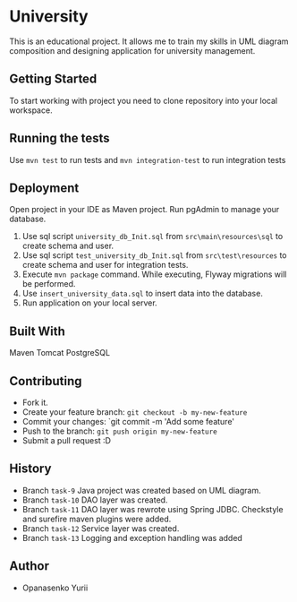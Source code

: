 # University

This is an educational project. It allows me to train my skills in UML diagram composition and designing application for university management.

## Getting Started
To start working with project you need to clone repository into your local workspace.

## Running the tests
Use `mvn test` to run tests and `mvn integration-test` to run integration tests
## Deployment
Open project in your IDE as Maven project.
Run pgAdmin to manage your database.

1. Use sql script `university_db_Init.sql` from `src\main\resources\sql` to create schema and user.
2. Use sql script `test_university_db_Init.sql` from `src\test\resources` to create schema and user for integration tests.
3. Execute `mvn package` command. While executing, Flyway migrations will be performed.
4. Use `insert_university_data.sql` to insert data into the database.
5. Run application on your local server.

## Built With
Maven
Tomcat
PostgreSQL
## Contributing
- Fork it.
- Create your feature branch: `git checkout -b my-new-feature`
- Commit your changes: `git commit -m 'Add some feature'
- Push to the branch: `git push origin my-new-feature`
- Submit a pull request :D

## History
- Branch `task-9` Java project was created  based on UML diagram.
- Branch `task-10` DAO layer was created.
- Branch `task-11` DAO layer was rewrote using Spring JDBC. Checkstyle and surefire maven plugins were added.
- Branch `task-12` Service layer was created.
- Branch `task-13` Logging and exception handling was added

## Author

* Opanasenko Yurii




